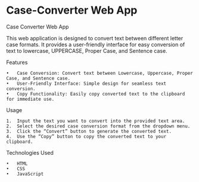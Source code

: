# Case-Converter Web App
 
Case Converter Web App

This web application is designed to convert text between different letter case formats. It provides a user-friendly interface for easy conversion of text to lowercase, UPPERCASE, Proper Case, and Sentence case.

Features

	•	Case Conversion: Convert text between Lowercase, Uppercase, Proper Case, and Sentence case.
	•	User-Friendly Interface: Simple design for seamless text conversion.
	•	Copy Functionality: Easily copy converted text to the clipboard for immediate use.

Usage

	1.	Input the text you want to convert into the provided text area.
	2.	Select the desired case conversion format from the dropdown menu.
	3.	Click the “Convert” button to generate the converted text.
	4.	Use the “Copy” button to copy the converted text to your clipboard.

Technologies Used

	•	HTML
	•	CSS
	•	JavaScript